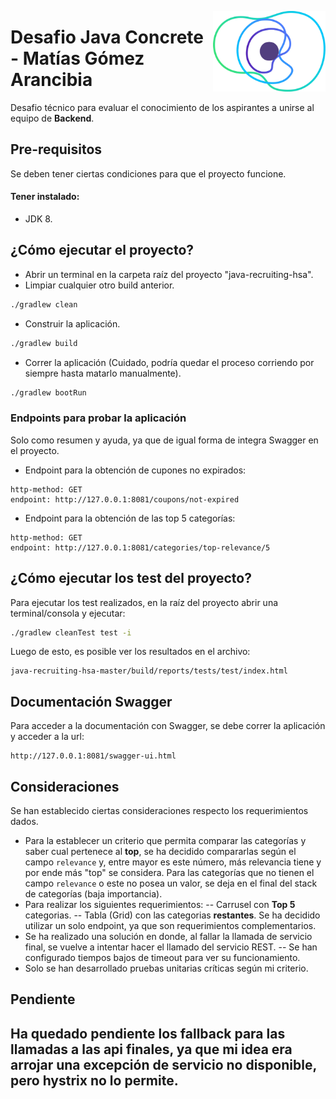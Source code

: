 
<a href="https://concrete.com.br/"><img src=".github/concrete_symbol.png" width="180px" align="right" /></a>

# Desafio Java Concrete - Matías Gómez Arancibia

Desafio técnico para evaluar el conocimiento de los aspirantes a unirse al equipo de **Backend**.

## Pre-requisitos
Se deben tener ciertas condiciones para que el proyecto funcione.

#### Tener instalado:
- JDK 8.


## ¿Cómo ejecutar el proyecto?

- Abrir un terminal en la carpeta raíz del proyecto "java-recruiting-hsa".
- Limpiar cualquier otro build anterior.
```bash
./gradlew clean
```
- Construir la aplicación.
 ```bash
 ./gradlew build
 ```
- Correr la aplicación (Cuidado, podría quedar el proceso corriendo por siempre hasta matarlo manualmente).
```bash
./gradlew bootRun
```

### Endpoints para probar la aplicación

Solo como resumen y ayuda, ya que de igual forma de integra Swagger en el proyecto.
- Endpoint para la obtención de cupones no expirados:
```
http-method: GET
endpoint: http://127.0.0.1:8081/coupons/not-expired
```
- Endpoint para la obtención de las top 5 categorías:
```
http-method: GET
endpoint: http://127.0.0.1:8081/categories/top-relevance/5
```

## ¿Cómo ejecutar los test del proyecto?
Para ejecutar los test realizados, en la raíz del proyecto abrir una terminal/consola y ejecutar:
```bash
./gradlew cleanTest test -i
```
Luego de esto, es posible ver los resultados en el archivo:
```
java-recruiting-hsa-master/build/reports/tests/test/index.html
```

## Documentación Swagger

Para acceder a la documentación con Swagger, se debe correr la aplicación y acceder a la url:
```
http://127.0.0.1:8081/swagger-ui.html
```

## Consideraciones
Se han establecido ciertas consideraciones respecto los requerimientos dados.

- Para la establecer un criterio que permita comparar las categorías y saber cual pertenece al **top**, se ha decidido compararlas según el campo `relevance` y, entre mayor es este número, más relevancia tiene y por ende más "top" se considera. Para las categorías que no tienen el campo `relevance` o este no posea un valor, se deja en el final del stack de categorías (baja importancia).
- Para realizar los siguientes requerimientos:
-- Carrusel con **Top 5** categorias.
-- Tabla (Grid) con las categorias  **restantes**.
Se ha decidido utilizar un solo endpoint, ya que son requerimientos complementarios.
- Se ha realizado una solución en donde, al fallar la llamada de servicio final, se vuelve a intentar hacer el llamado del servicio REST.
-- Se han configurado tiempos bajos de timeout para ver su funcionamiento.
- Solo se han desarrollado pruebas unitarias críticas según mi criterio.

## Pendiente
Ha quedado pendiente los fallback para las llamadas a las api finales, ya que mi idea era arrojar una excepción de servicio no disponible, pero hystrix no lo permite.
---
